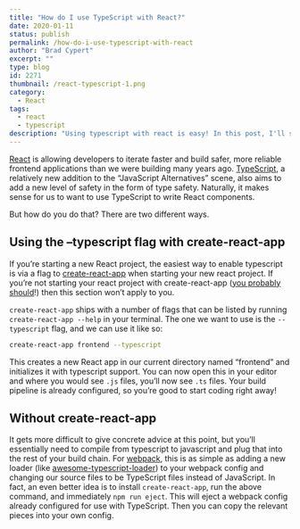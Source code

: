 ```yaml
---
title: "How do I use TypeScript with React?"
date: 2020-01-11
status: publish
permalink: /how-do-i-use-typescript-with-react
author: "Brad Cypert"
excerpt: ""
type: blog
id: 2271
thumbnail: /react-typescript-1.png
category:
  - React
tags:
  - react
  - typescript
description: "Using typescript with react is easy! In this post, I'll show you how."
---
```


[React](https://reactjs.org/) is allowing developers to iterate faster and build safer, more reliable frontend applications than we were building many years ago. [TypeScript](https://www.typescriptlang.org/), a relatively new addition to the “JavaScript Alternatives” scene, also aims to add a new level of safety in the form of type safety. Naturally, it makes sense for us to want to use TypeScript to write React components.

But how do you do that? There are two different ways.

## Using the –typescript flag with create-react-app

If you’re starting a new React project, the easiest way to enable typescript is via a flag to [create-react-app](https://github.com/facebook/create-react-app) when starting your new react project. If you’re not starting your react project with create-react-app ([you probably should](https://reactjs.org/docs/create-a-new-react-app.html#recommended-toolchains)!) then this section won’t apply to you.

`create-react-app` ships with a number of flags that can be listed by running `create-react-app --help` in your terminal. The one we want to use is the `--typescript` flag, and we can use it like so:

```bash
create-react-app frontend --typescript
```

This creates a new React app in our current directory named “frontend” and initializes it with typescript support. You can now open this in your editor and where you would see `.js` files, you’ll now see `.ts` files. Your build pipeline is already configured, so you’re good to start coding right away!

## Without create-react-app

It gets more difficult to give concrete advice at this point, but you’ll essentially need to compile from typescript to javascript and plug that into the rest of your build chain. For [webpack](https://webpack.js.org/), this is as simple as adding a new loader (like [awesome-typescript-loader](https://www.npmjs.com/package/awesome-typescript-loader/v/3.0.3)) to your webpack config and changing our source files to be TypeScript files instead of JavaScript. In fact, an even better idea is to install `create-react-app`, run the above command, and immediately `npm run eject`. This will eject a webpack config already configured for use with TypeScript. Then you can copy the relevant pieces into your own config.
